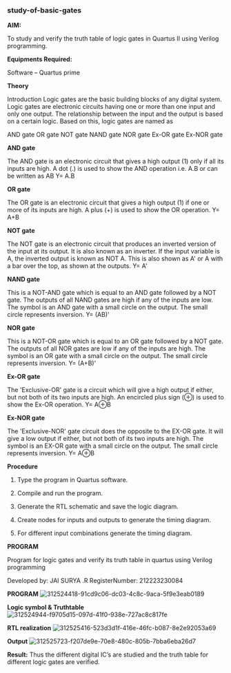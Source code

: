 ### study-of-basic-gates

**AIM:** 

To study and verify the truth table of logic gates in Quartus II using Verilog programming.

**Equipments Required:**

Software – Quartus prime 

**Theory**

Introduction Logic gates are the basic building blocks of any digital system. Logic gates are electronic circuits having one or more than one input and only one output. The relationship between the input and the output is based on a certain logic. Based on this, logic gates are named as

AND gate OR gate NOT gate NAND gate NOR gate Ex-OR gate Ex-NOR gate

**AND gate**

The AND gate is an electronic circuit that gives a high output (1) only if all its inputs are high. A dot (.) is used to show the AND operation i.e. A.B or can be written as AB
Y= A.B

**OR gate** 

The OR gate is an electronic circuit that gives a high output (1) if one or more of its inputs are high. A plus (+) is used to show the OR operation.
Y= A+B

**NOT gate**

The NOT gate is an electronic circuit that produces an inverted version of the input at its output. It is also known as an inverter. If the input variable is A, the inverted output is known as NOT A. This is also shown as A' or A with a bar over the top, as shown at the outputs.
Y= A'

**NAND gate**

This is a NOT-AND gate which is equal to an AND gate followed by a NOT gate. The outputs of all NAND gates are high if any of the inputs are low. The symbol is an AND gate with a small circle on the output. The small circle represents inversion.
Y= (AB)’

**NOR gate**

This is a NOT-OR gate which is equal to an OR gate followed by a NOT gate. The outputs of all NOR gates are low if any of the inputs are high. The symbol is an OR gate with a small circle on the output. The small circle represents inversion.
Y= (A+B)’

**Ex-OR gate**

The 'Exclusive-OR' gate is a circuit which will give a high output if either, but not both of its two inputs are high. An encircled plus sign (⊕) is used to show the Ex-OR operation.
Y= A⊕B

**Ex-NOR gate**

The 'Exclusive-NOR' gate circuit does the opposite to the EX-OR gate. It will give a low output if either, but not both of its two inputs are high. The symbol is an EX-OR gate with a small circle on the output. The small circle represents inversion.
Y= A⊕B

**Procedure** 

1.	Type the program in Quartus software.

2.	Compile and run the program.

3.	Generate the RTL schematic and save the logic diagram.

4.	Create nodes for inputs and outputs to generate the timing diagram.

5.	For different input combinations generate the timing diagram.


**PROGRAM**

Program for logic gates and verify its truth table in quartus using Verilog programming

 Developed by: JAI SURYA .R RegisterNumber: 212223230084

 **PROGRAM**
![312524418-91cd9c06-dc03-4c8c-9aca-5f9e3eab0189](https://github.com/Jai-1801/study-of-basic-gates/assets/139335300/2b9b2df4-499a-4454-8850-3746efa456bc)

**Logic symbol & Truthtable**
![312524944-f9705d15-097d-41f0-938e-727ac8c817fe](https://github.com/Jai-1801/study-of-basic-gates/assets/139335300/40f80c22-6963-49da-ba6b-8a4f9a7e8b96)


**RTL realization** 
![312525416-523d3d1f-416e-46fc-b087-8e2e92053a69](https://github.com/Jai-1801/study-of-basic-gates/assets/139335300/94994e36-79cf-4cb5-ba01-d2aca6364222)

**Output**
![312525723-f207de9e-70e8-480c-805b-7bba6eba26d7](https://github.com/Jai-1801/study-of-basic-gates/assets/139335300/f66fb009-584b-4b5e-848a-e7f9003cef7c)

**Result:**
Thus the different digital IC’s are studied and the truth table for different logic gates are verified.
